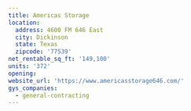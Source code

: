 ```yaml
---
title: Americas Storage
location:
  address: 4600 FM 646 East
  city: Dickinson
  state: Texas
  zipcode: '77539'
net_rentable_sq_ft: '149,100'
units: '372'
opening:
website_url: 'https://www.americasstorage646.com/'
gys_companies:
  - general-contracting
---
```


